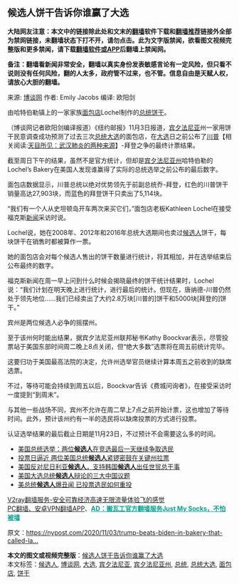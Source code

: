  <h2>候选人饼干告诉你谁赢了大选</h2> <p class="notice"><b>大陆网友注意：本文中的链接除此处和文末的<a href="https://github.com/bannedbook/fanqiang" >翻墙</a>软件下载和<a href="https://github.com/killgcd/justmysocks/blob/master/README.md">翻墙推荐</a>链接外全部为禁网链接，未翻墙状态下打不开，请勿点击。此为文字版禁闻，欲看图文视频完整版和更多禁闻，请下载<a href="https://github.com/bannedbook/fanqiang">翻墙软件或APP</a>后翻墙上禁闻网。</p><p>备注：翻墙看新闻非常安全，翻墙以真实身份发表敏感言论有一定风险，但只看不说则没有任何风险，翻的人太多，政府管不过来，也不管。信息自由是天赋人权，请放心大胆的翻墙。</b></p>  <div class="entry"> <p>来源:&nbsp;<a href="https://www.bannedbook.org/bnews/tag/%e5%8d%9a%e8%b0%88%e7%bd%91/" class="st_tag internal_tag" rel="tag" title="标签 博谈网 下的日志">博谈网</a>                            作者:&nbsp;Emily Jacobs                       编译:&nbsp;欧阳剑                                                 </p> <p>由哈特伯勒镇上的一家家族<a href="https://www.bannedbook.org/bnews/tag/%E9%9D%A2%E5%8C%85%E5%BA%97/" class="st_tag internal_tag" rel="tag" title="标签 面包店 下的日志">面包店</a>Lochel制作的<a href="https://www.bannedbook.org/bnews/tag/%e6%80%bb%e7%bb%9f/" class="st_tag internal_tag" rel="tag" title="标签 总统 下的日志">总统</a><a href="https://www.bannedbook.org/bnews/tag/%E9%A5%BC%E5%B9%B2/" class="st_tag internal_tag" rel="tag" title="标签 饼干 下的日志">饼干</a>。</p> <p>（博谈网记者欧阳剑编译报道）《纽约邮报》11月3日报道，<a href="https://www.bannedbook.org/bnews/tag/%E5%AE%BE%E5%A4%95%E6%B3%95%E5%B0%BC%E4%BA%9A/" class="st_tag internal_tag" rel="tag" title="标签 宾夕法尼亚 下的日志">宾夕法尼亚</a>州一家用饼干民意调查成功预测了过去三次<a href="https://www.bannedbook.org/bnews/tag/%e6%80%bb%e7%bb%9f%e5%a4%a7%e9%80%89/" class="st_tag internal_tag" rel="tag" title="标签 总统大选 下的日志">总统大选</a>的面包店，在<a href="https://www.bannedbook.org/bnews/tag/%e5%a4%a7%e9%80%89/" class="st_tag internal_tag" rel="tag" title="标签 大选 下的日志">大选</a>日之前公布了<span class='wp_keywordlink'><a href="https://www.bannedbook.org/bnews/comments/20200816/1381118.html" title="天目所见：川普将再赢总统大选 共和党掌参众两院" target="_blank">川普</a></span>【相关阅读:<a href='https://www.bannedbook.org/bnews/comments/20200816/1381123.html' target='_blank'>天目所见：武汉肺炎的两种来源</a>】-拜登之争的最终计票结果。</p> <p>截至周日下午的结果，虽然不是官方统计，但却是<a href="https://www.bannedbook.org/bnews/tag/%e5%ae%be%e5%a4%95%e6%b3%95%e5%b0%bc%e4%ba%9a%e5%b7%9e/" class="st_tag internal_tag" rel="tag" title="标签 宾夕法尼亚州 下的日志">宾夕法尼亚州</a>哈特伯勒的Lochel&#8217;s Bakery在美国人发现谁赢得了实际的总统选举之前公布的最后数字。</p> <p>面包店数据显示，川普总统以绝对优势领先于前副总统乔-拜登，红色的川普饼干销量高达27,903块，而蓝色的拜登饼干只卖出了5,114块。</p>  <p>“我们有一个人从史坦顿岛开车两次来买它们，”面包店老板Kathleen Lochel在接受福克斯<span class='wp_keywordlink_affiliate'><a href="https://www.bannedbook.org/" title="新闻">新闻</a></span>采访时说。</p> <p>Lochel说，她在2008年、2012年和2016年总统大选期间也卖过<a href="https://www.bannedbook.org/bnews/tag/%E5%80%99%E9%80%89%E4%BA%BA/" class="st_tag internal_tag" rel="tag" title="标签 候选人 下的日志">候选人</a>饼干，每块饼干在销售时都被算作一票。</p> <p>她的面包店会对每个候选人售出的饼干数量进行统计，将其相加，并在选举结束后公布最终的数字。</p> <p>福克斯新闻在周一早上问到什么时候会揭晓最终的饼干统计结果时，Lochel说：“我们计划在明天晚上进行统计，进行最后的统计。但现在，唐纳德-川普仍然处于领先地位……我们已经卖出了大约2.8万块[川普的]饼干和5000块[拜登的]饼干。”</p> <p>宾州是两位候选人必争的摇摆州。</p>  <p>至于该州何时能出结果，据宾夕法尼亚州联邦秘书Kathy Boockvar表示，尽管投票站于美国东部时间周二晚上8点关闭，但“绝大多数”选票将在周五前统计完毕。</p> <p>这要归功于美国最高法院的决定，允许州选举官员继续计算本周五之前收到的缺席选票。</p> <p>不过，等待可能会持续到周五以后，Boockvar告诉《费城问询者》，在接受采访时一度提到“到周末”。</p> <p>与其他一些战场不同，宾州不允许在周二早上7点之前开始计票，这也增加了等待时间。此外，预计该州约有一半的选民将以缺席投票的方式进行投票。</p> <p>认证选举结果的最后截止日期是11月23日，不过预计不会需要这么多的时间。</p>  <ul class='op-related-articles' title='相关阅读'> <li><a href='https://www.bannedbook.org/bnews/worldnews/usa/20201103/1424587.html' target='_blank'>美国总统选举：两位<b>候选人</b>在竞选最后一天继续争取选民</a></li> <li><a href='https://www.bannedbook.org/bnews/worldnews/usa/20201102/1424070.html' target='_blank'>投票日逼近 两位美国总统<b>候选人</b>紧锣密鼓在关键州拉票</a></li> <li><a href='https://www.bannedbook.org/bnews/worldnews/20201031/1423546.html' target='_blank'>美国反对尼日利亚<b>候选人</b>，支持韩国<b>候选人</b>出任世贸总干事</a></li> <li><a href='https://www.bannedbook.org/bnews/baitai/20201029/1421893.html' target='_blank'>美国大选总统<b>候选人</b>辩论的三大中国议题</a></li> <li><a href='https://www.bannedbook.org/bnews/bannedvideo/20201029/1421878.html' target='_blank'>美总统<b>候选人</b>爆丑闻 已投票选民如何重投</a></li> </ul> <p class="texttj"> <a href="https://www.bannedbook.org/forum23/topic22702.html" target="_blank">V2ray翻墙服务-安全可靠经济高速无限流量体验飞的感觉</a><br/> <a href="https://github.com/bannedbook/fanqiang/wiki/%E7%A6%81%E9%97%BB%E7%BD%91%E5%AE%89%E5%8D%93%E7%BF%BB%E5%A2%99%E6%96%B0%E9%97%BBAPP" target="_blank">PC翻墙、安卓VPN翻墙APP</a>、<span onclick="window.open('https://github.com/killgcd/justmysocks/blob/master/README.md')" style="font-weight:bold;color:#00A191;cursor:pointer;text-decoration:underline;outline:none">AD：搬瓦工官方翻墙服务Just My Socks，不怕被墙</span></p><p>原文：<a href="https://nypost.com/2020/11/03/trump-beats-biden-in-bakery-that-called-last-three-elections/">https://nypost.com/2020/11/03/trump-beats-biden-in-bakery-that-called-la&#8230;</a></p><a name='sharetosocial'></a>       <div><b>本文的图文或视频完整版</b>：<a href='https://www.bannedbook.org/bnews/cbnews/20201104/1425259.html'>候选人饼干告诉你谁赢了大选</a></div>  </div><!--END ENTRY--> <div class="postfooter"> <div>本文标签：<a href="https://www.bannedbook.org/bnews/tag/%E5%80%99%E9%80%89%E4%BA%BA/" rel="tag">候选人</a>, <a href="https://www.bannedbook.org/bnews/tag/%e5%8d%9a%e8%b0%88%e7%bd%91/" rel="tag">博谈网</a>, <a href="https://www.bannedbook.org/bnews/tag/%e5%a4%a7%e9%80%89/" rel="tag">大选</a>, <a href="https://www.bannedbook.org/bnews/tag/%E5%AE%BE%E5%A4%95%E6%B3%95%E5%B0%BC%E4%BA%9A/" rel="tag">宾夕法尼亚</a>, <a href="https://www.bannedbook.org/bnews/tag/%e5%ae%be%e5%a4%95%e6%b3%95%e5%b0%bc%e4%ba%9a%e5%b7%9e/" rel="tag">宾夕法尼亚州</a>, <a href="https://www.bannedbook.org/bnews/tag/%e6%80%bb%e7%bb%9f/" rel="tag">总统</a>, <a href="https://www.bannedbook.org/bnews/tag/%e6%80%bb%e7%bb%9f%e5%a4%a7%e9%80%89/" rel="tag">总统大选</a>, <a href="https://www.bannedbook.org/bnews/tag/%E9%9D%A2%E5%8C%85%E5%BA%97/" rel="tag">面包店</a>, <a href="https://www.bannedbook.org/bnews/tag/%E9%A5%BC%E5%B9%B2/" rel="tag">饼干</a></div>  </div><!--END POSTFOOTER--> 